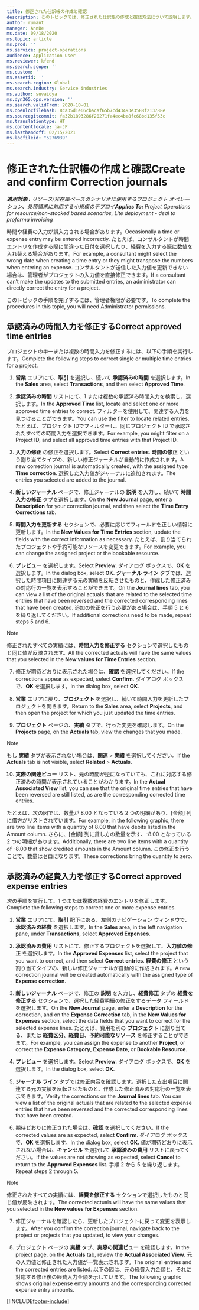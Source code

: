```yaml
---
title: 修正された仕訳帳の作成と確認
description: このトピックでは、修正された仕訳帳の作成と確認方法について説明します。
author: rumant
manager: AnnBe
ms.date: 09/18/2020
ms.topic: article
ms.prod: ''
ms.service: project-operations
audience: Application User
ms.reviewer: kfend
ms.search.scope: ''
ms.custom: ''
ms.assetid: ''
ms.search.region: Global
ms.search.industry: Service industries
ms.author: suvaidya
ms.dyn365.ops.version: ''
ms.search.validFrom: 2020-10-01
ms.openlocfilehash: 8ca35d1e66cbacaf65b7cd43493e3588f213788e
ms.sourcegitcommit: fa32b1893286f20271fa4ec4be8fc68bd135f53c
ms.translationtype: HT
ms.contentlocale: ja-JP
ms.lasthandoff: 02/15/2021
ms.locfileid: "5276939"
---
```

# <a name="create-and-confirm-correction-journals"></a><span data-ttu-id="a3ec1-103">修正された仕訳帳の作成と確認</span><span class="sxs-lookup"><span data-stu-id="a3ec1-103">Create and confirm Correction journals</span></span>

<span data-ttu-id="a3ec1-104">_**適用対象 :** リソース/非在庫ベースのシナリオに使用するプロジェクト オペレーション、見積請求に対応する小規模のデプロイ_</span><span class="sxs-lookup"><span data-stu-id="a3ec1-104">_**Applies To:** Project Operations for resource/non-stocked based scenarios, Lite deployment - deal to proforma invoicing_</span></span>

<span data-ttu-id="a3ec1-105">時間や経費の入力が誤入力される場合があります。</span><span class="sxs-lookup"><span data-stu-id="a3ec1-105">Occasionally a time or expense entry may be entered incorrectly.</span></span> <span data-ttu-id="a3ec1-106">たとえば、コンサルタントが時間エントリを作成する際に間違った日付を選択したり、経費を入力する際に数値を入れ替える場合があります。</span><span class="sxs-lookup"><span data-stu-id="a3ec1-106">For example, a consultant might select the wrong date when creating a time entry or they might transpose the numbers when entering an expense.</span></span> <span data-ttu-id="a3ec1-107">コンサルタントが送信した入力値を更新できない場合は、管理者がプロジェクトの入力値を直接修正できます。</span><span class="sxs-lookup"><span data-stu-id="a3ec1-107">If a consultant can’t make the updates to the submitted entries, an administrator can directly correct the entry for a project.</span></span>

<span data-ttu-id="a3ec1-108">このトピックの手順を完了するには、管理者権限が必要です。</span><span class="sxs-lookup"><span data-stu-id="a3ec1-108">To complete the procedures in this topic, you will need Administrator permissions.</span></span>

## <a name="correct-approved-time-entries"></a><span data-ttu-id="a3ec1-109">承認済みの時間入力を修正する</span><span class="sxs-lookup"><span data-stu-id="a3ec1-109">Correct approved time entries</span></span>     

<span data-ttu-id="a3ec1-110">プロジェクトの単一または複数の時間入力を修正するには、以下の手順を実行します。</span><span class="sxs-lookup"><span data-stu-id="a3ec1-110">Complete the following steps to correct single or multiple time entries for a project.</span></span>

1. <span data-ttu-id="a3ec1-111">**営業** エリアにて、**取引** を選択し、続いて **承認済みの時間** を選択します。</span><span class="sxs-lookup"><span data-stu-id="a3ec1-111">In the **Sales** area, select **Transactions**, and then select **Approved Time**.</span></span> 

2. <span data-ttu-id="a3ec1-112">**承認済みの時間** リストにて、1 または複数の承認済み時間入力を検索し、選択します。</span><span class="sxs-lookup"><span data-stu-id="a3ec1-112">In the **Approved Time** list, locate and select one or more approved time entries to correct.</span></span> <span data-ttu-id="a3ec1-113">フィルターを使用して、関連する入力を見つけることができます。</span><span class="sxs-lookup"><span data-stu-id="a3ec1-113">You can use the filter to locate related entries.</span></span> <span data-ttu-id="a3ec1-114">たとえば、プロジェクト IDでフィルターし、同じプロジェクト ID で承認されたすべての時間入力を選択できます。</span><span class="sxs-lookup"><span data-stu-id="a3ec1-114">For example, you might filter on a Project ID, and select all approved time entries with that Project ID.</span></span>

3. <span data-ttu-id="a3ec1-115">**入力の修正** の修正を選択します。</span><span class="sxs-lookup"><span data-stu-id="a3ec1-115">Select **Correct entries**.</span></span> <span data-ttu-id="a3ec1-116">**時間の修正** という割り当てタイプの、新しい修正ジャーナルが自動的に作成されます。</span><span class="sxs-lookup"><span data-stu-id="a3ec1-116">A new correction journal is automatically created, with the assigned type **Time correction**.</span></span> <span data-ttu-id="a3ec1-117">選択した入力値がジャーナルに追加されます。</span><span class="sxs-lookup"><span data-stu-id="a3ec1-117">The entries you selected are added to the journal.</span></span> 

4. <span data-ttu-id="a3ec1-118">**新しいジャーナル** ページで、修正ジャーナルの **説明** を入力し、続いて **時間入力の修正** タブを選択します。</span><span class="sxs-lookup"><span data-stu-id="a3ec1-118">On the **New Journal** page, enter a **Description** for your correction journal, and then select the **Time Entry Corrections** tab.</span></span>  

5. <span data-ttu-id="a3ec1-119">**時間入力を更新する** セクションで、必要に応じてフィールドを正しい情報に更新します。</span><span class="sxs-lookup"><span data-stu-id="a3ec1-119">In the **New Values for Time Entries** section, update the fields with the correct information as necessary.</span></span> <span data-ttu-id="a3ec1-120">たとえば、割り当てられたプロジェクトや予約可能なリソースを変更できます。</span><span class="sxs-lookup"><span data-stu-id="a3ec1-120">For example, you can change the assigned project or the bookable resource.</span></span>

6. <span data-ttu-id="a3ec1-121">**プレビュー** を選択します。</span><span class="sxs-lookup"><span data-stu-id="a3ec1-121">Select **Preview**.</span></span> <span data-ttu-id="a3ec1-122">ダイアログ ボックスで、**OK** を選択します。</span><span class="sxs-lookup"><span data-stu-id="a3ec1-122">In the dialog box, select **OK**.</span></span> <span data-ttu-id="a3ec1-123">**ジャーナル ライン** タブでは、選択した時間項目に関連する元の実績を反転させたものと、作成した修正済みの対応行の一覧を表示することができます。</span><span class="sxs-lookup"><span data-stu-id="a3ec1-123">On the **Journal lines** tab, you can view a list of the original actuals that are related to the selected time entries that have been reversed and the corrected corresponding lines that have been created.</span></span> <span data-ttu-id="a3ec1-124">追加の修正を行う必要がある場合は、手順 5 と 6 を繰り返してください。</span><span class="sxs-lookup"><span data-stu-id="a3ec1-124">If additional corrections need to be made, repeat steps 5 and 6.</span></span> 

> [!NOTE]
> <span data-ttu-id="a3ec1-125">修正されたすべての実績には、**時間入力を修正する** セクションで選択したものと同じ値が反映されます。</span><span class="sxs-lookup"><span data-stu-id="a3ec1-125">All the corrected actuals will have the same values that you selected in the **New values for Time Entries** section.</span></span>

7. <span data-ttu-id="a3ec1-126">修正が期待どおりに表示された場合は、**確認** を選択してください。</span><span class="sxs-lookup"><span data-stu-id="a3ec1-126">If the corrections appear as expected, select **Confirm**.</span></span> <span data-ttu-id="a3ec1-127">ダイアログ ボックスで、**OK** を選択します。</span><span class="sxs-lookup"><span data-stu-id="a3ec1-127">In the dialog box, select **OK**.</span></span>

8. <span data-ttu-id="a3ec1-128">**営業** エリアに戻り、**プロジェクト** を選択し、続いて時間入力を更新したプロジェクトを開きます。</span><span class="sxs-lookup"><span data-stu-id="a3ec1-128">Return to the **Sales** area, select **Projects**, and then open the project for which you just updated the time entries.</span></span> 

9. <span data-ttu-id="a3ec1-129">**プロジェクト** ページの、**実績** タブで、行った変更を確認します。</span><span class="sxs-lookup"><span data-stu-id="a3ec1-129">On the **Projects** page, on the **Actuals** tab, view the changes that you made.</span></span> 

> [!NOTE]
> <span data-ttu-id="a3ec1-130">もし **実績** タブが表示されない場合は、**関連** > **実績** を選択してください。</span><span class="sxs-lookup"><span data-stu-id="a3ec1-130">If the **Actuals** tab is not visible, select **Related** > **Actuals**.</span></span>  

10. <span data-ttu-id="a3ec1-131">**実際の関連ビュー** リスト、元の時間が逆になっていても、これに対応する修正済みの時間が表示されていることがわかります。</span><span class="sxs-lookup"><span data-stu-id="a3ec1-131">In the **Actual Associated View** list, you can see that the original time entries that have been reversed are still listed, as are the corresponding corrected time entries.</span></span> 

<span data-ttu-id="a3ec1-132">たとえば、次の図では、数量が 8.00 となっている 2 つの明細があり、[金額] 列に借方がリストされています。</span><span class="sxs-lookup"><span data-stu-id="a3ec1-132">For example, in the following graphic, there are two line items with a quantity of 8.00 that have debits listed in the Amount column.</span></span> <span data-ttu-id="a3ec1-133">さらに、[金額] 列に貸し方の数量を示す、-8.00 となっている 2 つの明細があります。</span><span class="sxs-lookup"><span data-stu-id="a3ec1-133">Additionally, there are two line items with a quantity of -8.00 that show credited amounts in the Amount column.</span></span> <span data-ttu-id="a3ec1-134">この修正を行うことで、数量はゼロになります。</span><span class="sxs-lookup"><span data-stu-id="a3ec1-134">These corrections bring the quantity to zero.</span></span>

 
## <a name="correct-approved-expense-entries"></a><span data-ttu-id="a3ec1-135">承認済みの経費入力を修正する</span><span class="sxs-lookup"><span data-stu-id="a3ec1-135">Correct approved expense entries</span></span>

<span data-ttu-id="a3ec1-136">次の手順を実行して、1 つまたは複数の経費のエントリを修正します。</span><span class="sxs-lookup"><span data-stu-id="a3ec1-136">Complete the following steps to correct one or more expense entries.</span></span> 

1. <span data-ttu-id="a3ec1-137">**営業** エリアにて、**取引** 配下にある、左側のナビゲーション ウィンドウで、**承認済みの経費** を選択します。</span><span class="sxs-lookup"><span data-stu-id="a3ec1-137">In the **Sales** area, in the left navigation pane, under **Transactions**, select **Approved Expenses**.</span></span>

2. <span data-ttu-id="a3ec1-138">**承認済みの費用** リストにて、修正するプロジェクトを選択して、**入力値の修正** を選択します。</span><span class="sxs-lookup"><span data-stu-id="a3ec1-138">In the **Approved Expenses** list, select the project that you want to correct, and then select **Correct entries**.</span></span> <span data-ttu-id="a3ec1-139">**経費の修正** という割り当てタイプの、新しい修正ジャーナルが自動的に作成されます。</span><span class="sxs-lookup"><span data-stu-id="a3ec1-139">A new correction journal will be created automatically with the assigned type of **Expense correction**.</span></span> 

3. <span data-ttu-id="a3ec1-140">**新しいジャーナル** ページで、修正の **説明** を入力し、**経費修正** タブの **経費を修正する** セクションで、選択した経費明細の修正をするデータ フィールドを選択します。</span><span class="sxs-lookup"><span data-stu-id="a3ec1-140">On the **New Journal** page, enter a **Description** for the correction, and on the **Expense Correction** tab, in the **New Values for Expenses** section, select the data fields that you want to correct for the selected expense lines.</span></span> <span data-ttu-id="a3ec1-141">たとえば、費用を別の **プロジェクト** に割り当てる、または **経費区分**、**経費日**、**予約可能なリソース** を修正することができます。</span><span class="sxs-lookup"><span data-stu-id="a3ec1-141">For example, you can assign the expense to another **Project**, or correct the **Expense Category**, **Expense Date**, or **Bookable Resource**.</span></span>

4. <span data-ttu-id="a3ec1-142">**プレビュー** を選択します。</span><span class="sxs-lookup"><span data-stu-id="a3ec1-142">Select **Preview**.</span></span> <span data-ttu-id="a3ec1-143">ダイアログ ボックスで、**OK** を選択します。</span><span class="sxs-lookup"><span data-stu-id="a3ec1-143">In the dialog box, select **OK**.</span></span> 

5. <span data-ttu-id="a3ec1-144">**ジャーナル ライン** タブでは修正内容を確認します。選択した支出項目に関連する元の実績を反転させたものと、作成した修正済みの対応行の一覧を表示できます。</span><span class="sxs-lookup"><span data-stu-id="a3ec1-144">Verify the corrections on the **Journal lines** tab. You can view a list of the original actuals that are related to the selected expense entries that have been reversed and the corrected corresponding lines that have been created.</span></span>

6. <span data-ttu-id="a3ec1-145">期待どおりに修正された場合は、**確認** を選択してください。</span><span class="sxs-lookup"><span data-stu-id="a3ec1-145">If the corrected values are as expected, select **Confirm**.</span></span> <span data-ttu-id="a3ec1-146">ダイアログ ボックスで、**OK** を選択します。</span><span class="sxs-lookup"><span data-stu-id="a3ec1-146">In the dialog box, select **OK.**</span></span> <span data-ttu-id="a3ec1-147">値が期待どおりに表示されない場合は、**キャンセル** を選択して **承認済みの費用** リストに戻ってください。</span><span class="sxs-lookup"><span data-stu-id="a3ec1-147">If the values are not showing as expected, select **Cancel** to return to the **Approved Expenses** list.</span></span> <span data-ttu-id="a3ec1-148">手順 2 から 5 を繰り返します。</span><span class="sxs-lookup"><span data-stu-id="a3ec1-148">Repeat steps 2 through 5.</span></span> 

> [!NOTE]
> <span data-ttu-id="a3ec1-149">修正されたすべての実績には、**経費を修正する** セクションで選択したものと同じ値が反映されます。</span><span class="sxs-lookup"><span data-stu-id="a3ec1-149">The corrected actuals will have the same values that you selected in the **New values for Expenses** section.</span></span>

7. <span data-ttu-id="a3ec1-150">修正ジャーナルを確認したら、更新したプロジェクトに戻って変更を表示します。</span><span class="sxs-lookup"><span data-stu-id="a3ec1-150">After you confirm the correction journal, navigate back to the project or projects that you updated, to view your changes.</span></span>  

8. <span data-ttu-id="a3ec1-151">プロジェクト ページの **実績** タブ、**実際の関連ビュー** を確認します。</span><span class="sxs-lookup"><span data-stu-id="a3ec1-151">In the project page, on the **Actuals** tab, review the **Actual Associated View**.</span></span> <span data-ttu-id="a3ec1-152">元の入力値と修正された入力値が一覧表示されます。</span><span class="sxs-lookup"><span data-stu-id="a3ec1-152">The original entries and the corrected entries are listed.</span></span> <span data-ttu-id="a3ec1-153">以下の図は、元の経費入力金額と、それに対応する修正後の経費入力金額を示しています。</span><span class="sxs-lookup"><span data-stu-id="a3ec1-153">The following graphic shows original expense entry amounts and the corresponding corrected expense entry amounts.</span></span> 




[!INCLUDE[footer-include](../includes/footer-banner.md)]
